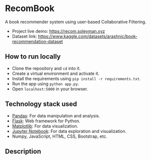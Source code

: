 # RecomBook

A book recommender system using user-based Collaborative Filtering.

* Project live demo: <https://recom.soleyman.xyz>
* Dataset link: <https://www.kaggle.com/datasets/arashnic/book-recommendation-dataset>

## How to run locally

* Clone the repository and `cd` into it.
* Create a virtual environment and activate it.
* Install the requirements using `pip install -r requirements.txt`.
* Run the app using `python app.py`.
* Open `localhost:5000` in your browser.

## Technology stack used

* [Pandas](https://pandas.pydata.org/): For data manipulation and analysis.
* [Flask](https://flask.palletsprojects.com/): Web framework for Python.
* [Matplotlib](https://matplotlib.org/): For data visualization.
* [Jupyter Notebook](https://jupyter.org/): For data exploration and visualization.
* Numpy, JavaScript, HTML, CSS, Bootstrap, etc.

## Description
